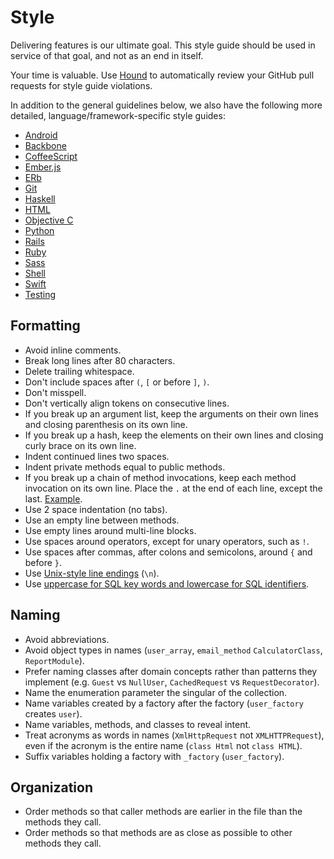 Style
=====

Delivering features is our ultimate goal.
This style guide should be used in service of that goal,
and not as an end in itself.

Your time is valuable.
Use [Hound] to automatically review your
GitHub pull requests for
style guide violations.

[Hound]: https://houndci.com


In addition to the general guidelines below, we also have the following more
detailed, language/framework-specific style guides:

* [Android](android)
* [Backbone](backbone)
* [CoffeeScript](coffeescript)
* [Ember.js](ember)
* [ERb](erb)
* [Git](git)
* [Haskell](haskell)
* [HTML](html)
* [Objective C](objective_c)
* [Python](python)
* [Rails](rails)
* [Ruby](ruby)
* [Sass](sass)
* [Shell](shell)
* [Swift](swift)
* [Testing](testing)

Formatting
----------

* Avoid inline comments.
* Break long lines after 80 characters.
* Delete trailing whitespace.
* Don't include spaces after `(`, `[` or before `]`, `)`.
* Don't misspell.
* Don't vertically align tokens on consecutive lines.
* If you break up an argument list, keep the arguments on their own lines and
  closing parenthesis on its own line.
* If you break up a hash, keep the elements on their own lines and closing curly
  brace on its own line.
* Indent continued lines two spaces.
* Indent private methods equal to public methods.
* If you break up a chain of method invocations, keep each method invocation on
  its own line. Place the `.` at the end of each line, except the last.
  [Example][dot guideline example].
* Use 2 space indentation (no tabs).
* Use an empty line between methods.
* Use empty lines around multi-line blocks.
* Use spaces around operators, except for unary operators, such as `!`.
* Use spaces after commas, after colons and semicolons, around `{` and before
  `}`.
* Use [Unix-style line endings] (`\n`).
* Use [uppercase for SQL key words and lowercase for SQL identifiers].

[dot guideline example]: /style/ruby/sample.rb#L11
[uppercase for SQL key words and lowercase for SQL identifiers]: http://www.postgresql.org/docs/9.2/static/sql-syntax-lexical.html#SQL-SYNTAX-IDENTIFIERS
[Unix-style line endings]: http://unix.stackexchange.com/questions/23903/should-i-end-my-text-script-files-with-a-newline

Naming
------

* Avoid abbreviations.
* Avoid object types in names (`user_array`, `email_method` `CalculatorClass`, `ReportModule`).
* Prefer naming classes after domain concepts rather than patterns they
  implement (e.g. `Guest` vs `NullUser`, `CachedRequest` vs `RequestDecorator`).
* Name the enumeration parameter the singular of the collection.
* Name variables created by a factory after the factory (`user_factory`
  creates `user`).
* Name variables, methods, and classes to reveal intent.
* Treat acronyms as words in names (`XmlHttpRequest` not `XMLHTTPRequest`),
  even if the acronym is the entire name (`class Html` not `class HTML`).
* Suffix variables holding a factory with `_factory` (`user_factory`).

Organization
------------

* Order methods so that caller methods are earlier in the file than the methods
  they call.
* Order methods so that methods are as close as possible to other methods they
  call.
